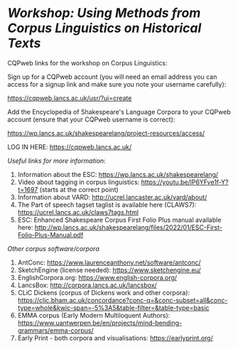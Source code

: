 # _Workshop: Using Methods from Corpus Linguistics on Historical Texts_

CQPweb links for the workshop on Corpus Linguistics:

Sign up for a CQPweb account (you will need an email address you can access for a signup link and make sure you note your username carefully): 

https://cqpweb.lancs.ac.uk/usr/?ui=create

Add the Encyclopedia of Shakespeare's Language Corpora to your CQPweb account (ensure that your CQPweb username is correct):

https://wp.lancs.ac.uk/shakespearelang/project-resources/access/


LOG IN HERE: https://cqpweb.lancs.ac.uk/

*Useful links for more information*:
1. Information about the ESC: https://wp.lancs.ac.uk/shakespearelang/
2. Video about tagging in corpus linguistics: https://youtu.be/lP6YFve1f-Y?t=1697 (starts at the correct point)
3. Information about VARD: http://ucrel.lancaster.ac.uk/vard/about/
4. The Part of speech tagset taglist is available here (CLAWS7): https://ucrel.lancs.ac.uk/claws7tags.html
5. ESC: Enhanced Shakespeare Corpus First Folio Plus manual available here: http://wp.lancs.ac.uk/shakespearelang/files/2022/01/ESC-First-Folio-Plus-Manual.pdf

*Other corpus software/corpora*
1. AntConc: https://www.laurenceanthony.net/software/antconc/ 
2. SketchEngine (license needed): https://www.sketchengine.eu/
3. EnglishCorpora.org: https://www.english-corpora.org/
4. LancsBox: http://corpora.lancs.ac.uk/lancsbox/
5. CLiC Dickens (corpus of Dickens work and other corpora): https://clic.bham.ac.uk/concordance?conc-q=&conc-subset=all&conc-type=whole&kwic-span=-5%3A5&table-filter=&table-type=basic
6. EMMA corpus (Early Modern Multiloquent Authors): https://www.uantwerpen.be/en/projects/mind-bending-grammars/emma-corpus/
7. Early Print - both corpora and visualisations: https://earlyprint.org/
